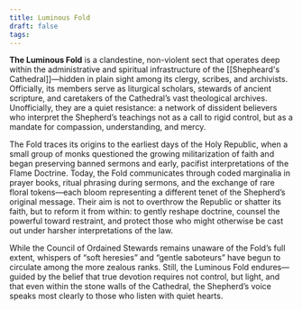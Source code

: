 ```yaml
---
title: Luminous Fold
draft: false
tags:
---
```

 

**The Luminous Fold** is a clandestine, non-violent sect that operates deep within the administrative and spiritual infrastructure of the [[Shepheard's Cathedral]]—hidden in plain sight among its clergy, scribes, and archivists. Officially, its members serve as liturgical scholars, stewards of ancient scripture, and caretakers of the Cathedral’s vast theological archives. Unofficially, they are a quiet resistance: a network of dissident believers who interpret the Shepherd’s teachings not as a call to rigid control, but as a mandate for compassion, understanding, and mercy.

The Fold traces its origins to the earliest days of the Holy Republic, when a small group of monks questioned the growing militarization of faith and began preserving banned sermons and early, pacifist interpretations of the Flame Doctrine. Today, the Fold communicates through coded marginalia in prayer books, ritual phrasing during sermons, and the exchange of rare floral tokens—each bloom representing a different tenet of the Shepherd’s original message. Their aim is not to overthrow the Republic or shatter its faith, but to reform it from within: to gently reshape doctrine, counsel the powerful toward restraint, and protect those who might otherwise be cast out under harsher interpretations of the law.

While the Council of Ordained Stewards remains unaware of the Fold’s full extent, whispers of “soft heresies” and “gentle saboteurs” have begun to circulate among the more zealous ranks. Still, the Luminous Fold endures—guided by the belief that true devotion requires not control, but light, and that even within the stone walls of the Cathedral, the Shepherd’s voice speaks most clearly to those who listen with quiet hearts.